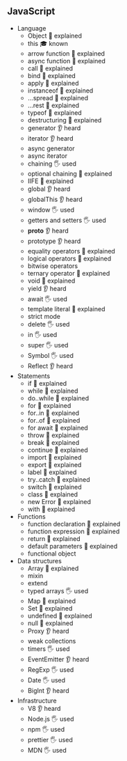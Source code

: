 ## JavaScript

- Language
  - Object 🙋 explained
  - this 🎓 known
  - arrow function  🙋 explained
  - async function  🙋 explained
  - call  🙋 explained
  - bind  🙋 explained
  - apply  🙋 explained
  - instanceof  🙋 explained
  - ...spread  🙋 explained
  - ...rest  🙋 explained
  - typeof  🙋 explained
  - destructuring  🙋 explained
  - generator 👂 heard
  - iterator 👂 heard
  - async generator
  - async iterator 
  - chaining  🖐️ used
  - optional chaining  🙋 explained
  - IIFE  🙋 explained
  - global 👂 heard
  - globalThis 👂 heard
  - window  🖐️ used
  - getters and setters  🖐️ used
  - __proto__ 👂 heard
  - prototype 👂 heard
  - equality operators  🙋 explained
  - logical operators  🙋 explained
  - bitwise operators
  - ternary operator  🙋 explained
  - void  🙋 explained
  - yield  👂 heard
  - await 🖐️ used
  - template literal 🙋 explained
  - strict mode
  - delete  🖐️ used
  - in  🖐️ used
  - super  🖐️ used
  - Symbol  🖐️ used
  - Reflect 👂 heard
- Statements
  - if 🙋 explained
  - while 🙋 explained
  - do..while 🙋 explained
  - for 🙋 explained
  - for..in 🙋 explained
  - for..of 🙋 explained
  - for await 🙋 explained
  - throw 🙋 explained
  - break 🙋 explained
  - continue 🙋 explained
  - import 🙋 explained
  - export 🙋 explained
  - label 🙋 explained
  - try..catch 🙋 explained
  - switch 🙋 explained
  - class 🙋 explained
  - new Error 🙋 explained
  - with 🙋 explained
- Functions
  - function declaration 🙋 explained
  - function expression 🙋 explained
  - return 🙋 explained
  - default parameters 🙋 explained
  - functional object
- Data structures
  - Array 🙋 explained
  - mixin
  - extend
  - typed arrays 🖐️ used
  - Map 🙋 explained
  - Set 🙋 explained
  - undefined 🙋 explained
  - null 🙋 explained
  - Proxy 👂 heard
  - weak collections
  - timers  🖐️ used
  - EventEmitter 👂 heard
  - RegExp  🖐️ used
  - Date  🖐️ used
  - BigInt 👂 heard
- Infrastructure
  - V8 👂 heard
  - Node.js 🖐️ used
  - npm  🖐️ used
  - prettier 🖐️ used
  - MDN 🖐️ used
